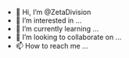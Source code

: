 - 👋 Hi, I’m @ZetaDivision
- 👀 I’m interested in ...
- 🌱 I’m currently learning ...
- 💞️ I’m looking to collaborate on ...
- 📫 How to reach me ...

<!---
ZetaDivision/ZetaDivision is a ✨ special ✨ repository because its `README.md` (this file) appears on your GitHub profile.
You can click the Preview link to take a look at your changes.
--->
